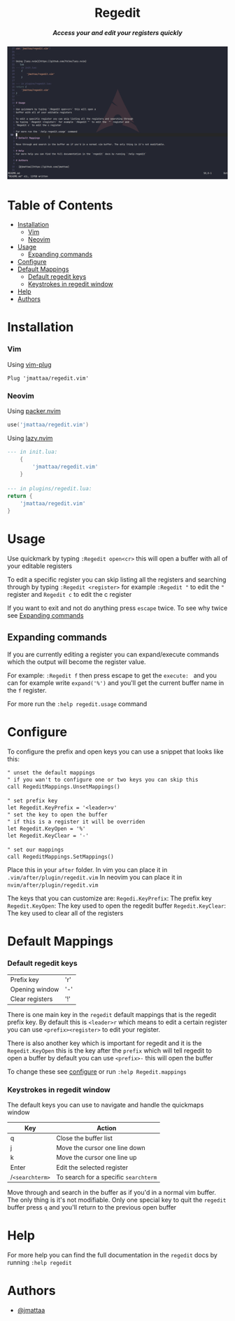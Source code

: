 <div align="center">

# Regedit
##### Access your and edit your registers quickly

![demo](./assets/demo.gif)

</div>

# Table of Contents

- [Installation](#installation)
    - [Vim](#vim)
    - [Neovim](#neovim)
- [Usage](#usage)
    - [Expanding commands](#expanding-commands)
- [Configure](#configure)
- [Default Mappings](#default-mappings)
    - [Default regedit keys](#default-regedit-keys)
    - [Keystrokes in regedit window](#keystrokes-in-regedit-window)
- [Help](#help)
- [Authors](#authors)

# Installation

### Vim
Using [vim-plug](https://github.com/junegunn/vim-plug)

```vim
Plug 'jmattaa/regedit.vim'
```

### Neovim

Using [packer.nvim](https://github.com/wbthomason/packer.nvim)

```lua
use('jmattaa/regedit.vim')

```

Using [lazy.nvim](https://github.com/folke/lazy.nvim)
```lua
--- in init.lua:
    {
        'jmattaa/regedit.vim'
    }

--- in plugins/regedit.lua:
return {
    'jmattaa/regedit.vim'
}
```

# Usage

Use quickmark by typing `:Regedit open<cr>` this will open a 
buffer with all of your editable registers 

To edit a specific register you can skip listing all the registers and searching through
by typing `:Regedit <register>` for example `:Regedit "` to edit the `"` register and 
`Regedit c` to edit the c register

If you want to exit and not do anything press `escape` twice. To see why twice see [Expanding commands](#expanding-commands)

## Expanding commands 
If you are currently editing a register you can expand/execute commands which the
output will become the register value. 

For example:
`:Regedit f` then press escape to get the `execute: ` and you can for example write 
`expand('%')` and you'll get the current buffer name in the `f` register.

For more run the `:help regedit.usage` command

# Configure 

To configure the prefix and open keys you can use a snippet that looks like this:
```vim
" unset the default mappings 
" if you wan't to configure one or two keys you can skip this
call RegeditMappings.UnsetMappings()

" set prefix key 
let Regedit.KeyPrefix = '<leader>v'
" set the key to open the buffer
" if this is a register it will be overriden
let Regedit.KeyOpen = '%'
let Regedit.KeyClear = '-'

" set our mappings
call RegeditMappings.SetMappings()
```

Place this in your `after` folder. In vim you can place it in
`.vim/after/plugin/regedit.vim`
In neovim you can place it in `nvim/after/plugin/regedit.vim`

The keys that you can customize are:
    `Regedi.KeyPrefix`: The prefix key
    `Regedit.KeyOpen`: The key used to open the regedit buffer
    `Regedit.KeyClear`: The key used to clear all of the registers


# Default Mappings

### Default regedit keys 
|                    |              |
|--------------------|--------------|
| Prefix key         | '<leader>r'  |
| Opening window     | '-'          |
| Clear registers    | '!'          |

There is one main key in the `regedit` default mappings that is the regedit
prefix key. By default this is `<leader>r` which means to edit a certain
register you can use `<prefix><register>` to edit your register.

There is also another key which is important for regedit and it is the
`Regedit.KeyOpen` this is the key after the `prefix` which will tell regedit
to open a buffer by default you can use `<prefix>-` this will open the buffer

To change these see [configure](#configure) or run `:help Regedit.mappings`

### Keystrokes in regedit window

The default keys you can use to navigate and handle the quickmaps window 

| Key              | Action                                               |
|------------------|------------------------------------------------------|
| q                | Close the buffer list                                |
| j                | Move the cursor one line down                        |
| k                | Move the cursor one line up                          |
| Enter            | Edit the selected register                           |
| /`<searchterm>`  | To search for a specific `searchterm`                |

Move through and search in the buffer as if you'd in a normal vim buffer. The only thing is it's not modifiable.
Only one special key to quit the `regedit` buffer press `q` and you'll return to the previous open buffer

# Help
For more help you can find the full documentation in the `regedit` docs by running `:help regedit`

# Authors

- [@jmattaa](https://github.com/jmattaa)


